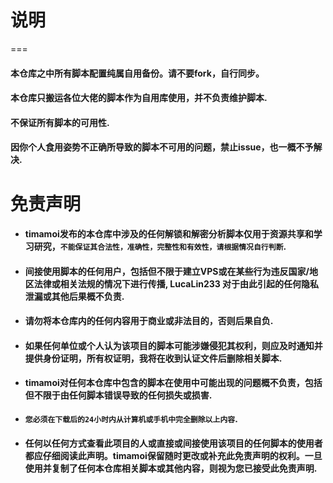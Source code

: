 # 说明
===
#### 本仓库之中所有脚本配置纯属自用备份。请不要fork，自行同步。
#### 本仓库只搬运各位大佬的脚本作为自用库使用，并不负责维护脚本.
#### 不保证所有脚本的可用性.
#### 因你个人食用姿势不正确所导致的脚本不可用的问题，禁止issue，也一概不予解决.

# 免责声明
* #### timamoi发布的本仓库中涉及的任何解锁和解密分析脚本仅用于资源共享和学习研究，`不能保证其合法性，准确性，完整性和有效性，请根据情况自行判断`.
* #### 间接使用脚本的任何用户，包括但不限于建立VPS或在某些行为违反国家/地区法律或相关法规的情况下进行传播, LucaLin233 对于由此引起的任何隐私泄漏或其他后果概不负责.
* #### 请勿将本仓库内的任何内容用于商业或非法目的，否则后果自负.
* #### 如果任何单位或个人认为该项目的脚本可能涉嫌侵犯其权利，则应及时通知并提供身份证明，所有权证明，我将在收到认证文件后删除相关脚本.
* #### timamoi对任何本仓库中包含的脚本在使用中可能出现的问题概不负责，包括但不限于由任何脚本错误导致的任何损失或损害.
* #### `您必须在下载后的24小时内从计算机或手机中完全删除以上内容`.
* #### 任何以任何方式查看此项目的人或直接或间接使用该项目的任何脚本的使用者都应仔细阅读此声明。timamoi保留随时更改或补充此免责声明的权利。一旦使用并复制了任何本仓库相关脚本或其他内容，则视为您已接受此免责声明.
